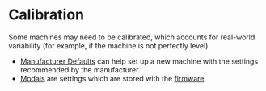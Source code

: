 # Calibration

Some machines may need to be calibrated, which accounts for real-world variability (for example, if the machine is not perfectly level).

- [Manufacturer Defaults](defaults.md) can help set up a new machine with the settings recommended by the manufacturer.
- [Modals](modals.md) are settings which are stored with the [firmware](../firmware).
